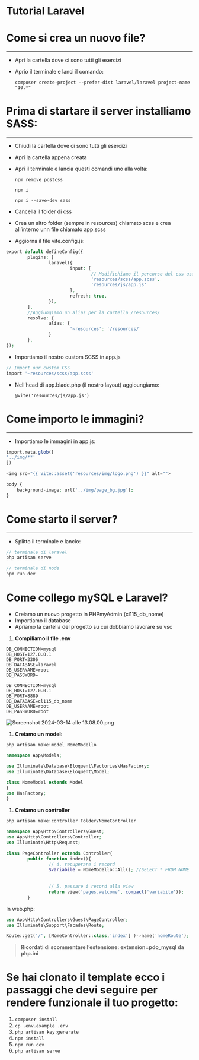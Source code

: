 # Tutorial Laravel

# **Come si crea un nuovo file?**

---

- Apri la cartella dove ci sono tutti gli esercizi
- Aprio il terminale e lanci il comando:
    
    `composer create-project --prefer-dist laravel/laravel project-name "10.*"`
    

# **Prima di startare il server installiamo SASS:**

---

- Chiudi la cartella dove ci sono tutti gli esercizi
- Apri la cartella appena creata
- Apri il terminale e lancia questi comandi uno alla volta:
    
    `npm remove postcss`
    
    `npm i`
    
    `npm i --save-dev sass`
    
- Cancella il folder di css
- Crea un altro folder (sempre in resources) chiamato scss e crea all’interno unn file chiamato app.scss
- Aggiorna il file vite.config.js:

```php
export default defineConfig({
		plugins: [
				laravel({
						input: [
								// Modifichiamo il percorso del css usando sass
								'resources/scss/app.scss',
								'resources/js/app.js'
						],
						refresh: true,
				}),
		],
		//Aggiungiamo un alias per la cartella /resources/
		resolve: {
				alias: {
						'~resources': '/resources/'
				}
		},
});
```

- Importiamo il nostro custom SCSS in app.js

```php
// Import our custom CSS
import '~resources/scss/app.scss'
```

- Nell’head di app.blade.php (il nostro layout) aggioungiamo:
    
    `@vite('resources/js/app.js')` 
    

# Come importo le immagini?

---

- Importiamo le immagini in app.js:

```php
import.meta.glob([
'../img/**'
])
```

```php
<img src="{{ Vite::asset('resources/img/logo.png') }}" alt="">

body {
	background-image: url('../img/page_bg.jpg');
}
```

# **Come starto il server?**

---

- Splitto il terminale e lancio:

```php
// terminale di laravel
php artisan serve
```

```php
// terminale di node
npm run dev
```

# Come collego mySQL e Laravel?

- Creiamo un nuovo progetto in PHPmyAdmin (cl115_db_nome)
- Importiamo il database
- Apriamo la cartella del progetto su cui dobbiamo lavorare su vsc

1. **Compiliamo il file .env** 

```
DB_CONNECTION=mysql
DB_HOST=127.0.0.1
DB_PORT=3306
DB_DATABASE=laravel
DB_USERNAME=root
DB_PASSWORD=
```

```
DB_CONNECTION=mysql
DB_HOST=127.0.0.1
DB_PORT=8889
DB_DATABASE=cl115_db_nome
DB_USERNAME=root
DB_PASSWORD=root
```

![Screenshot 2024-03-14 alle 13.08.00.png](https://prod-files-secure.s3.us-west-2.amazonaws.com/86e4ef31-ed41-479b-ae9e-61f6924c2263/9f8467a0-3887-4d83-bfa5-d12577101ca1/Screenshot_2024-03-14_alle_13.08.00.png)

1. **Creiamo un model:** 

`php artisan make:model NomeModello`

```php
namespace App\Models;

use Illuminate\Database\Eloquent\Factories\HasFactory;
use Illuminate\Database\Eloquent\Model;

class NomeModel extends Model
{
use HasFactory;
}
```

1. **Creiamo un controller** 

`php artisan make:controller Folder/NomeController`

```php
namespace App\Http\Controllers\Guest;
use App\Http\Controllers\Controller;
use Illuminate\Http\Request;

class PageController extends Controller{
		public function index(){
				// 4. recuperare i record 
				$variabile = NomeModello::All(); //SELECT * FROM NOME
				
				
				// 5. passare i record alla view
				return view('pages.welcome', compact('variabile'));
		}

```

In web.php:

```php
use App\Http\Controllers\Guest\PageController;
use Illuminate\Support\Facades\Route;

Route::get('/', [NomeController::class,'index'] )-›name('nomeRoute');
```

> **Ricordati di scommentare l’estensione: extension=pdo_mysql da php.ini**
> 

# Se hai clonato il template ecco i passaggi che devi seguire per rendere funzionale il tuo progetto:

1. `composer install`
2. `cp .env.example .env`
3. `php artisan key:generate`
4. `npm install`
5. `npm run dev`
6. `php artisan serve`